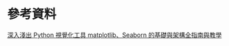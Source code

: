 # 參考資料
<a href="https://medium.com/%E6%95%B8%E6%93%9A%E4%B8%8D%E6%AD%A2-not-only-data/%E6%B7%B1%E5%85%A5%E6%B7%BA%E5%87%BA-python-%E8%A6%96%E8%A6%BA%E5%8C%96%E5%A5%97%E4%BB%B6-matplotlib-seaborn-%E6%A0%B8%E5%BF%83%E6%8C%87%E5%8D%97%E8%88%87%E7%B9%AA%E8%A3%BD-44a47458912"> 深入淺出 Python 視覺化工具 matplotlib、Seaborn 的基礎與架構全指南與教學 </a>


